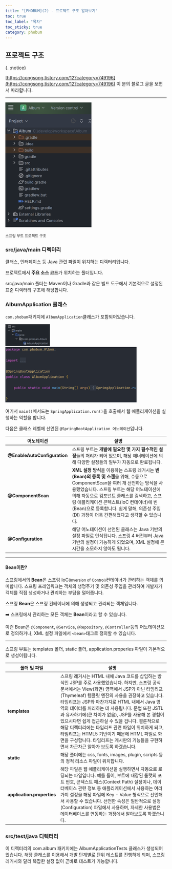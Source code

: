 ```yaml
---
title: "[PHOBUM](2) - 프로젝트 구조 알아보기"
toc: true
toc_label: "목차"
toc_sticky: true
category: phobum
---
```


## 프로젝트 구조

{. :notice}

[https://congsong.tistory.com/12?category=749196](https://congsong.tistory.com/12?category=749196) 이 분의 블로그 글을 보면서 따라합니다.

---

<img src="/../images/2025-02-04-프로젝트구조/image-20250204123142499.png" alt="image-20250204123142499" style="zoom:50%;" />

<span align="center" ><small>스프링 부트 프로젝트 구조</small></span>

### src/java/main 디렉터리

클래스, 인터페이스 등 Java 관련 파일이 위치하는 디렉터리입니다.

프로젝트에서 **주요 소스 코드**가 위치하는 폴더입니다. 

src/java/main 폴더는 Maven이나 Gradle과 같은 빌드 도구에서 기본적으로 설정된 표준 디렉터리 구조에 해당합니다.



### AlbumApplication 클래스

`com.phobum`패키지에 `AlbumApplication`클래스가 포함되어있습니다. 

<img src="/../images/2025-02-04-프로젝트구조/image-20250204141329990.png" alt="image-20250204141329990" style="zoom:33%;" />

<img src="/../images/2025-02-04-프로젝트구조/image-20250204141408551.png" alt="image-20250204141408551" style="zoom: 40%;" />



여기서 `main()`메서드는 `SpringApplication.run()`을 호출해서 웹 애플리케이션을 실행하는 역할을 합니다. 

다음은 클래스 레벨에 선언된 `@SpringBootApplication 어노테이션`입니다.



| 어노테이션                   | 설명                                                         |
| ---------------------------- | ------------------------------------------------------------ |
| **@EnableAutoConfiguration** | 스프링 부트는 **개발에 필요한 몇 가지 필수적인 설정**들의 처리가 되어 있으며, 해당 애너테이션에 의해 다양한 설정들의 일부가 자동으로 완료됩니다. |
| **@ComponentScan**           | **XML 설정 방식**을 이용하는 스프링 레거시는 **빈(Bean)의 등록 및 스캔**을 위해, 수동으로 ComponentScan을 여러 개 선언하는 방식을 사용했었습니다.  스프링 부트는 해당 어노테이션에 의해 자동으로 컴포넌트 클래스를 검색하고, 스프링 애플리케이션 콘텍스트(IoC 컨테이너)에 빈(Bean)으로 등록합니다. 쉽게 말해, 의존성 주입(DI) 과정이 더욱 간편해졌다고 생각할 수 있습니다. |
| **@Configuration**           | 해당 어노테이션이 선언된 클래스는 Java 기반의 설정 파일로 인식됩니다. 스프링 4 버전부터 Java 기반의 설정이 가능하게 되었으며, XML 설정에 큰 시간을 소모하지 않아도 됩니다. |

---

#### Bean이란?

스프링에서의 **Bean**은 스프링 IoC<small>(Inversion of Control)</small>컨테이너가 관리하는 객체를 의미합니다. 스프링 프레임워크는 객체의 생명주기 및 의존성 주입을 관리하여 개발자가 객체를 직접 생성하거나 관리하는 부담을 덜어줍니다.



스프링 **Bean**은 스프링 컨테이너에 의해 생성되고 관리되는 객체입니다.

➡️ 스프링에서 관리하는 모든 객체는 **Bean**이라고 할 수 있습니다.

이런 Bean은 `@Component`, `@Service`, `@Repository`, `@Controller`등의 어노테이션으로 정의하거나, XML 설정 파일에서 `<bean>`태그로 정의할 수 있습니다.

---

스프링 부트는 templates 폴더, static 폴더, application.properies 파일이 기본적으로 생성이됩니다.

| 폴더 및 파일               | 설명                                                         |
| -------------------------- | ------------------------------------------------------------ |
| **templates**              | 스프링 레거시는 HTML 내에 Java 코드를 삽입하는 방식인 JSP를 주로 사용했었습니다. 하지만, 스프링 공식 문서에서는 View(화면) 영역에서 JSP가 아닌 타임리프(Thymeleaf) 템플릿 엔진의 사용을 권장하고 있습니다.  타임리프는 JSP와 마찬가지로 HTML 내에서 Java 영역의 데이터를 처리하는 데 사용됩니다. 문법 또한 JSTL과 유사하기에(큰 차이가 없음), JSP를 사용해 본 경험이 있으시다면 쉽게 접근하실 수 있을 겁니다.  결론적으로 해당 디렉터리에는 타임리프 관련 파일이 위치하게 되고, 타임리프는 HTML5 기반이기 때문에 HTML 파일로 화면을 구성합니다. 타임리프는 게시판의 기능들을 구현하면서 차근차근 알아가 보도록 하겠습니다. |
| **static**                 | 해당 폴더에는 css, fonts, images, plugin, scripts 등의 정적 리소스 파일이 위치합니다. |
| **application.properties** | 해당 파일은 웹 애플리케이션을 실행하면서 자동으로 로딩되는 파일입니다. 예를 들어, 부트에 내장된 톰캣의 포트 번호, 콘텍스트 패스(Context Path) 설정이나, 데이터베이스 관련 정보 등 애플리케이션에서 사용하는 여러가지 설정을 해당 파일에 Key - Value 형식으로 선언해서 사용할 수 있습니다.  선언한 속성은 일반적으로 설정(Configuration) 파일에서 사용하며, 자세한 사용법은 데이터베이스를 연동하는 과정에서 알아보도록 하겠습니다. |



### src/test/java 디렉터리

이 디렉터리의 com.album 패키지에는 AlbumApplicationTests 클래스가 생성되어있습니다. 해당 클래스를 이용해서 개발 단계별로 단위 테스트를 진행하게 되며, 스프링 레거시와 달리 복잡한 설정 없이 곧바로 테스트가 가능합니다.

